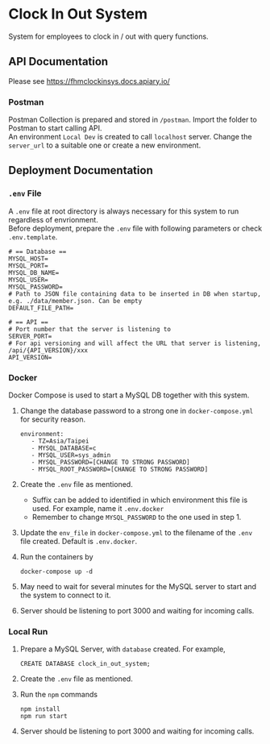 # Clock In Out System

System for employees to clock in / out with query functions.
 
## API Documentation
Please see https://fhmclockinsys.docs.apiary.io/  

### Postman
Postman Collection is prepared and stored in `/postman`. Import the folder to Postman to start calling API.  
An environment `Local Dev` is created to call `localhost` server. Change the `server_url` to a suitable one or create a new environment.


## Deployment Documentation
### `.env` File
A `.env` file at root directory is always necessary for this system to run regardless of envrionment.  
Before deployment, prepare the `.env` file with following parameters or check `.env.template`.
   ```
   # == Database ==
   MYSQL_HOST=
   MYSQL_PORT=
   MYSQL_DB_NAME=
   MYSQL_USER=
   MYSQL_PASSWORD=
   # Path to JSON file containing data to be inserted in DB when startup, e.g. ./data/member.json. Can be empty
   DEFAULT_FILE_PATH=
   
   # == API ==
   # Port number that the server is listening to
   SERVER_PORT=
   # For api versioning and will affect the URL that server is listening, /api/{API_VERSION}/xxx
   API_VERSION=
   ```

### Docker
Docker Compose is used to start a MySQL DB together with this system.

1. Change the database password to a strong one in `docker-compose.yml` for security reason.
   ```
   environment:
      - TZ=Asia/Taipei
      - MYSQL_DATABASE=c
      - MYSQL_USER=sys_admin
      - MYSQL_PASSWORD=[CHANGE TO STRONG PASSWORD]
      - MYSQL_ROOT_PASSWORD=[CHANGE TO STRONG PASSWORD]
   ```
2. Create the `.env` file as mentioned. 
   - Suffix can be added to identified in which environment this file is used. For example, name it `.env.docker`
   - Remember to change `MYSQL_PASSWORD` to the one used in step 1.
3. Update the `env_file` in `docker-compose.yml` to the filename of the `.env` file created. Default is `.env.docker`.
4. Run the containers by
   ```
   docker-compose up -d
   ```
5. May need to wait for several minutes for the MySQL server to start and the system to connect to it.

6. Server should be listening to port 3000 and waiting for incoming calls.

### Local Run
1. Prepare a MySQL Server, with `database` created. For example,
   ```
   CREATE DATABASE clock_in_out_system;
   ```

2. Create the `.env` file as mentioned.

3. Run the `npm` commands
   ```
   npm install
   npm run start
   ```
4. Server should be listening to port 3000 and waiting for incoming calls.
